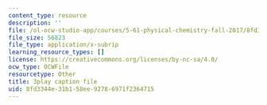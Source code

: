 ```yaml
---
content_type: resource
description: ''
file: /ol-ocw-studio-app/courses/5-61-physical-chemistry-fall-2017/8fd3344e31b158ee92786971f2364715_sZlTriaYRM0.vtt
file_size: 56823
file_type: application/x-subrip
learning_resource_types: []
license: https://creativecommons.org/licenses/by-nc-sa/4.0/
ocw_type: OCWFile
resourcetype: Other
title: 3play caption file
uid: 8fd3344e-31b1-58ee-9278-6971f2364715
---
```

